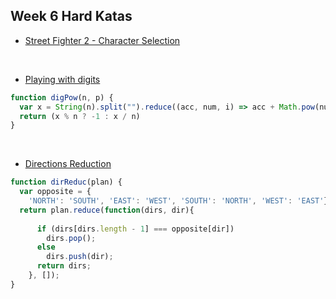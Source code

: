 ## Week 6 Hard Katas



- [Street Fighter 2 - Character Selection](https://www.codewars.com/kata/street-fighter-2-character-selection/train/javascript)



<br>



- [Playing with digits](https://www.codewars.com/kata/playing-with-digits/train/javascript)

```js
function digPow(n, p) {
  var x = String(n).split("").reduce((acc, num, i) => acc + Math.pow(num, p + i), 0)
  return (x % n ? -1 : x / n)
}
```



<br>



- [Directions Reduction](https://www.codewars.com/kata/directions-reduction/train/javascript)

```js
function dirReduc(plan) {
  var opposite = {
    'NORTH': 'SOUTH', 'EAST': 'WEST', 'SOUTH': 'NORTH', 'WEST': 'EAST'};
  return plan.reduce(function(dirs, dir){
    
      if (dirs[dirs.length - 1] === opposite[dir])
        dirs.pop();
      else
        dirs.push(dir);
      return dirs;
    }, []);
}
```
